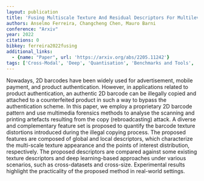 ```yaml
---
layout: publication
title: 'Fusing Multiscale Texture And Residual Descriptors For Multilevel 2D Barcode Rebroadcasting Detection'
authors: Anselmo Ferreira, Changcheng Chen, Mauro Barni
conference: "Arxiv"
year: 2022
citations: 0
bibkey: ferreira2022fusing
additional_links:
  - {name: "Paper", url: 'https://arxiv.org/abs/2205.11242'}
tags: ['Cross-Modal', 'Deep', 'Quantisation', 'Benchmarks and Tools', 'Datasets', 'Vector Indexing', 'Applications']
---
```

Nowadays, 2D barcodes have been widely used for advertisement, mobile
payment, and product authentication. However, in applications related to
product authentication, an authentic 2D barcode can be illegally copied and
attached to a counterfeited product in such a way to bypass the authentication
scheme. In this paper, we employ a proprietary 2D barcode pattern and use
multimedia forensics methods to analyse the scanning and printing artefacts
resulting from the copy (rebroadcasting) attack. A diverse and complementary
feature set is proposed to quantify the barcode texture distortions introduced
during the illegal copying process. The proposed features are composed of
global and local descriptors, which characterize the multi-scale texture
appearance and the points of interest distribution, respectively. The proposed
descriptors are compared against some existing texture descriptors and deep
learning-based approaches under various scenarios, such as cross-datasets and
cross-size. Experimental results highlight the practicality of the proposed
method in real-world settings.
